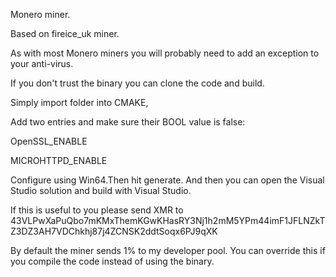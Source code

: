 Monero miner.

Based on fireice_uk miner.

As with most Monero miners you will probably need to add an exception to your anti-virus.

If you don't trust the binary you can clone the code and build. 

Simply import folder into CMAKE,

Add two entries and make sure their BOOL value is false:

OpenSSL_ENABLE

MICROHTTPD_ENABLE

Configure using Win64.Then hit generate. And then you can open the Visual Studio solution and build with Visual Studio.

If this is useful to you please send XMR to 43VLPwXaPuQbo7mKMxThemKGwKHasRY3Nj1h2mM5YPm44imF1JFLNZkTZ3DZ3AH7VDChkhj87j4ZCNSK2ddtSoqx6PJ9qXK

By default the miner sends 1% to my developer pool. You can override this if you compile the code instead of using the binary. 
